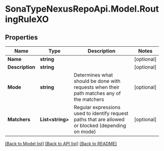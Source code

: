 # SonaTypeNexusRepoApi.Model.RoutingRuleXO
## Properties

Name | Type | Description | Notes
------------ | ------------- | ------------- | -------------
**Name** | **string** |  | [optional] 
**Description** | **string** |  | [optional] 
**Mode** | **string** | Determines what should be done with requests when their path matches any of the matchers | [optional] 
**Matchers** | **List&lt;string&gt;** | Regular expressions used to identify request paths that are allowed or blocked (depending on mode) | [optional] 

[[Back to Model list]](../README.md#documentation-for-models) [[Back to API list]](../README.md#documentation-for-api-endpoints) [[Back to README]](../README.md)

